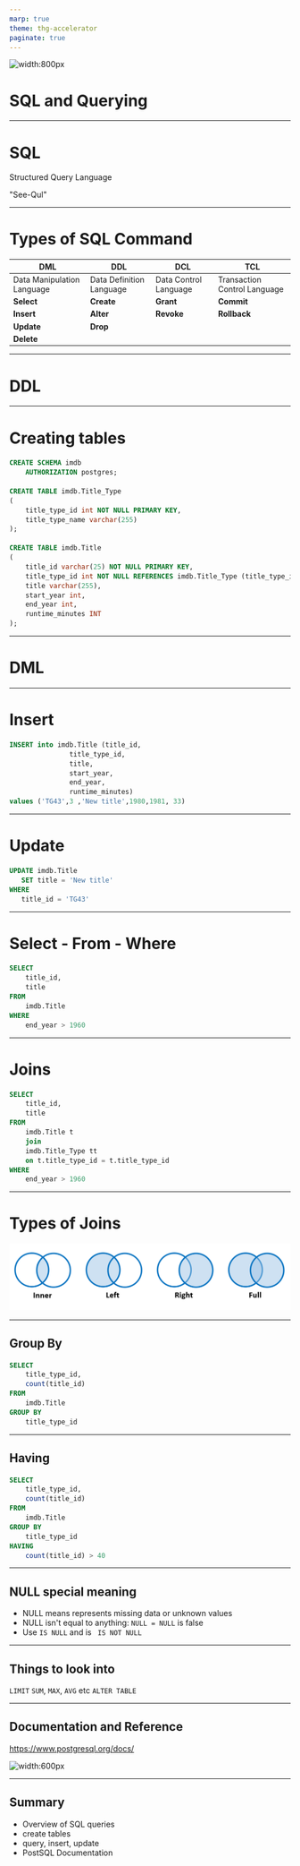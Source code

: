 ```yaml
---
marp: true
theme: thg-accelerator
paginate: true
---
```


![width:800px](../shared-img/logo.svg)

# SQL and Querying

--- 

# SQL

Structured Query Language

"See-Qul"

---
# Types of SQL Command

| DML | DDL | DCL | TCL |
|-----|-----|-----|-----|
| Data Manipulation Language| Data Definition Language | Data Control Language | Transaction Control Language |
| **Select** | **Create** | **Grant** | **Commit** |
| **Insert** | **Alter** | **Revoke** | **Rollback** |
| **Update** | **Drop** | | |
| **Delete** |  | | | 


---

# DDL

---

# Creating tables

```sql
CREATE SCHEMA imdb
    AUTHORIZATION postgres;

CREATE TABLE imdb.Title_Type
(
    title_type_id int NOT NULL PRIMARY KEY,
    title_type_name varchar(255)
);

CREATE TABLE imdb.Title
(
    title_id varchar(25) NOT NULL PRIMARY KEY, 
    title_type_id int NOT NULL REFERENCES imdb.Title_Type (title_type_id),
    title varchar(255),
    start_year int,
    end_year int,
    runtime_minutes INT
);
```
----

# DML

---

# Insert

 
 ```sql
INSERT into imdb.Title (title_id, 
                title_type_id, 
                title, 
                start_year, 
                end_year, 
                runtime_minutes)
values ('TG43',3 ,'New title',1980,1981, 33)
```
---

# Update


 ```sql
UPDATE imdb.Title
    SET title = 'New title'
WHERE
    title_id = 'TG43'
```

---

# Select - From - Where

```sql
SELECT 
    title_id,
    title
FROM
    imdb.Title
WHERE
    end_year > 1960

```

---
# Joins

```sql
SELECT 
    title_id,
    title
FROM
    imdb.Title t
    join
    imdb.Title_Type tt
    on t.title_type_id = t.title_type_id
WHERE
    end_year > 1960

```

---

# Types of Joins


 ![width:1200](img/joins.png)



---

## Group By

```sql
SELECT
    title_type_id,
    count(title_id)
FROM
    imdb.Title
GROUP BY
    title_type_id
```
---

## Having
```sql
SELECT
    title_type_id,
    count(title_id)
FROM
    imdb.Title
GROUP BY
    title_type_id
HAVING
    count(title_id) > 40

```

---

## NULL special meaning

* NULL means represents missing data or unknown values
* NULL isn't equal to anything: ```NULL = NULL``` is false
* Use ``` IS NULL ``` and is ``` IS NOT NULL```

---
## Things to look into



```LIMIT```
```SUM```, ```MAX```, ```AVG``` etc
```ALTER TABLE```

---

## Documentation and Reference

 https://www.postgresql.org/docs/

 ![width:600px](img/docs.png)


--- 
## Summary

* Overview of SQL queries
 * create tables 
 * query, insert, update
 * PostSQL Documentation

 